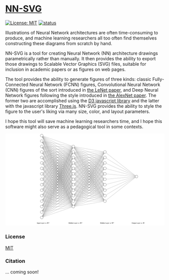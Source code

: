 [NN-SVG](http://alexlenail.me/NN-SVG/)
======

[![License: MIT](https://img.shields.io/badge/License-MIT-yellow.svg)](https://opensource.org/licenses/MIT)
[![status](http://joss.theoj.org/papers/52b511ab107595a805107aa4ad70161d/status.svg)](http://joss.theoj.org/papers/52b511ab107595a805107aa4ad70161d)


Illustrations of Neural Network architectures are often time-consuming to produce, and machine learning researchers all too often find themselves constructing these diagrams from scratch by hand.

NN-SVG is a tool for creating Neural Network (NN) architecture drawings parametrically rather than manually. It then provides the ability to export those drawings to Scalable Vector Graphics (SVG) files, suitable for inclusion in academic papers or as figures on web pages.

The tool provides the ability to generate figures of three kinds: classic Fully-Connected Neural Network (FCNN) figures, Convolutional Neural Network (CNN) figures of the sort introduced in [the LeNet paper](http://yann.lecun.com/exdb/publis/pdf/lecun-01a.pdf), and Deep Neural Network figures following the style introduced in [the AlexNet paper](http://papers.nips.cc/paper/4824-imagenet-classification-with-deep-convolutional-neural-networks.pdf). The former two are accomplished using the [D3 javascript library](https://d3js.org/) and the latter with the javascript library [Three.js](https://threejs.org/). NN-SVG provides the ability to style the figure to the user's liking via many size, color, and layout parameters.

I hope this tool will save machine learning researchers time, and I hope this software might also serve as a pedagogical tool in some contexts.

<img src="./example.svg">


### License

[MIT](LICENSE)

### Citation

... coming soon!

